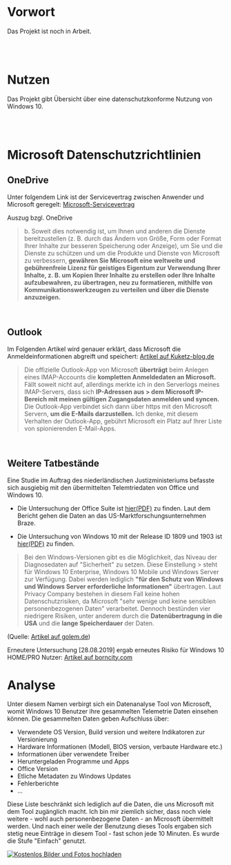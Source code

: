 # Vorwort

Das Projekt ist noch in Arbeit.

</br></br>

# Nutzen

Das Projekt gibt Übersicht über eine datenschutzkonforme Nutzung von Windows 10.

</br></br>

# Microsoft Datenschutzrichtlinien
## OneDrive
Unter folgendem Link ist der Servicevertrag zwischen Anwender und Microsoft geregelt: [Microsoft-Servicevertrag](https://www.microsoft.com/de-de/servicesagreement/)

Auszug bzgl. OneDrive

> b. Soweit dies notwendig ist, um Ihnen und anderen die Dienste bereitzustellen (z. B. durch das Ändern von Größe, 
> Form oder Format Ihrer Inhalte zur besseren Speicherung oder Anzeige), um Sie und die Dienste zu schützen und
> um die Produkte und Dienste von Microsoft zu verbessern, **gewähren Sie Microsoft eine weltweite und
> gebührenfreie Lizenz für geistiges Eigentum zur Verwendung Ihrer Inhalte, z. B. um Kopien Ihrer Inhalte zu erstellen 
> oder Ihre Inhalte aufzubewahren, zu übertragen, neu zu formatieren, mithilfe von Kommunikationswerkzeugen zu verteilen
> und über die Dienste anzuzeigen.**

</br>

## Outlook
Im Folgenden Artikel wird genauer erklärt, dass Microsoft die Anmeldeinformationen abgreift und speichert: [Artikel auf Kuketz-blog.de](https://www.kuketz-blog.de/microsoft-outlook-app-greift-microsoft-die-anmeldedaten-ab/)

> Die offizielle Outlook-App von Microsoft **überträgt** beim Anlegen eines IMAP-Accounts die **kompletten Anmeldedaten an 
> Microsoft.** Fällt soweit nicht auf, allerdings merkte ich in den Serverlogs meines IMAP-Servers, dass sich **IP-Adressen aus > dem Microsoft IP-Bereich mit meinen gültigen Zugangsdaten anmelden und syncen.** Die Outlook-App verbindet sich dann über 
> https mit den Microsoft Servern, **um die E-Mails darzustellen.** Ich denke, mit diesem Verhalten der Outlook-App, gebührt 
> Microsoft ein Platz auf Ihrer Liste von spionierenden E-Mail-Apps.

</br>

## Weitere Tatbestände
Eine Studie im Auftrag des niederländischen Justizministeriums befasste sich ausgiebig mit den übermittelten Telemtriedaten von Office und Windows 10.

- Die Untersuchung der Office Suite ist [hier(PDF)](https://www.rijksoverheid.nl/binaries/rijksoverheid/documenten/rapporten/2019/06/11/data-protection-impact-assessment-windows-10-enterprise/DPIA+Microsoft+Office+365+Online+and+Mobile+SLM+Rijk+23+july.pdf) zu finden. Laut dem Bericht gehen die Daten an das US-Marktforschungsunternehmen Braze.

- Die Untersuchung von Windows 10 mit der Release ID 1809 und 1903 ist [hier(PDF)](https://www.rijksoverheid.nl/binaries/rijksoverheid/documenten/rapporten/2019/06/11/data-protection-impact-assessment-windows-10-enterprise/DPIA+Windows+10+version+1.5+11+June+2019.pdf) zu finden.

> Bei den Windows-Versionen gibt es die Möglichkeit, das Niveau der Diagnosedaten auf "Sicherheit" zu setzen. Diese Einstellung > steht für Windows 10 Enterprise, Windows 10 Mobile und Windows Server zur Verfügung. Dabei werden lediglich **"für den Schutz 
> von Windows und Windows Server erforderliche Informationen"** übertragen. Laut Privacy Company bestehen in diesem Fall keine 
> hohen Datenschutzrisiken, da Microsoft "sehr wenige und keine sensiblen personenbezogenen Daten" verarbeitet. Dennoch 
> bestünden vier niedrigere Risiken, unter anderem durch die **Datenübertragung in die USA** und die **lange Speicherdauer** der Daten. 

(Quelle: [Artikel auf golem.de](https://www.golem.de/news/microsoft-telemetrie-weiter-datenschutzprobleme-mit-office-und-windows-1907-142861.html))

Erneutere Untersuchung [28.08.2019] ergab erneutes Risiko für Windows 10 HOME/PRO Nutzer: [Artikel auf borncity.com](https://www.borncity.com/blog/2019/08/28/windows-10-erneut-im-fokus-der-eu-datenschtzer/)


# Analyse
Unter diesem Namen verbirgt sich ein Datenanalyse Tool von Microsoft, womit Windows 10 Benutzer ihre gesammelten Telemetrie Daten einsehen können. Die gesammelten Daten geben Aufschluss über:

- Verwendete OS Version, Build version und weitere Indikatoren zur Versionierung
- Hardware Informationen (Modell, BIOS version, verbaute Hardware etc.)
- Informationen über verwendete Treiber
- Heruntergeladen Programme und Apps
- Office Version
- Etliche Metadaten zu Windows Updates
- Fehlerberichte
- ...

Diese Liste beschränkt sich lediglich auf die Daten, die uns Microsoft mit dem Tool zugänglich macht. Ich bin mir ziemlich sicher, dass noch viele weitere - wohl auch personenbezogene Daten - an Microsoft übermittelt werden. Und nach einer weile der Benutzung dieses Tools ergaben sich stetig neue Einträge in diesem Tool - fast schon jede 10 Minuten. Es wurde die Stufe "Einfach" genutzt.

<a href="https://www.directupload.net" target="_blank"><img src="https://s17.directupload.net/images/190828/vep835ny.png" title="Kostenlos Bilder und Fotos hochladen"></a>
